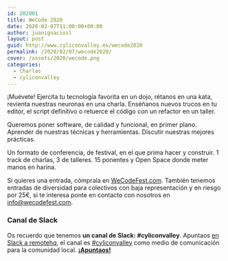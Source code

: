 ```yaml
---
id: 202001
title: WeCode 2020
date: 2020-02-07T11:00:00+00:00
author: juanignaciosl
layout: post
guid: http://www.cyliconvalley.es/wecode2020
permalink: /2020/02/07/wecode2020/
cover: /assets/2020/wecode.png
categories:
  - Charlas
  - cyliconvalley
---
```


¡Muévete! Ejercita tu tecnología favorita en un dojo, rétanos en una kata, revienta nuestras neuronas en una charla. Enséñanos nuevos trucos en tu editor, el script definitivo o retuerce el código con un refactor en un taller.

Queremos poner software, de calidad y funcional, en primer plano. Aprender de nuestras técnicas y herramientas. Discutir nuestras mejores prácticas.

Un formato de conferencia, de festival, en el que prima hacer y construir. 1 track de charlas, 3 de talleres. 15 ponentes y Open Space donde meter manos en harina.

Si quieres una entrada, cómprala en [WeCodeFest.com](https://wecodefest.com/). También tenemos entradas de diversidad para colectivos con baja representación y en riesgo por 25€, si te interesa ponte en contacto con nosotros en info@wecodefest.com.

### Canal de Slack

Os recuerdo que tenemos **un canal de Slack: #cyliconvalley**. Apuntaos [en Slack a remotehq](https://cyliconvalley.herokuapp.com/), el canal es [#cyliconvalley](https://remotehq.slack.com/messages/CCF7QGREE) como medio de comunicación para la comunidad local. **[¡Apuntaos!](https://remotehq.slack.com/messages/CCF7QGREE)**

